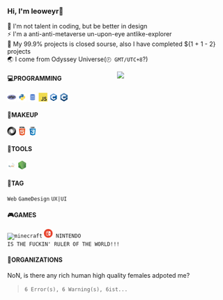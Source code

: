 ### Hi, I'm leoweyr:wave:

🌱 I'm not talent in coding, but be better in design  
⚡ I'm a anti-anti-metaverse un-upon-eye antlike-explorer  
💬 My 99.9% projects is closed sourse, also I have completed ${1 + 1 - 2}  projects  
:earth_asia: I come from Odyssey Universe(`🕗 GMT/UTC+8`?)  

<img width="50%" align="right" src="https://github-readme-stats.vercel.app/api?username=leoweyr&show_icons=true&icon_color=0078e7&title_color=0078e7">
<!--[![Top Languages](https://github-readme-stats.vercel.app/api/top-langs/?username=leoweyr&layout=compact)]()-->

#### :computer:PROGRAMMING

<!-- languages:start -->
<!-- prettier-ignore-start -->
<!-- markdownlint-disable -->
<code><img height="20" src="https://raw.githubusercontent.com/github/explore/80688e429a7d4ef2fca1e82350fe8e3517d3494d/topics/php/php.png" alt="php" /></code>
<code><img height="20" src="https://raw.githubusercontent.com/github/explore/80688e429a7d4ef2fca1e82350fe8e3517d3494d/topics/python/python.png" alt="python" /></code>
<code><img height="20" src="https://raw.githubusercontent.com/github/explore/80688e429a7d4ef2fca1e82350fe8e3517d3494d/topics/sql/sql.png" alt="sql" /></code>
<code><img height="20" src="https://raw.githubusercontent.com/github/explore/80688e429a7d4ef2fca1e82350fe8e3517d3494d/topics/javascript/javascript.png" alt="javascript" /></code>
<code><img height="20" src="https://raw.githubusercontent.com/github/explore/80688e429a7d4ef2fca1e82350fe8e3517d3494d/topics/c/c.png" alt="c" /></code>
<code><img height="20" src="https://raw.githubusercontent.com/github/explore/80688e429a7d4ef2fca1e82350fe8e3517d3494d/topics/cpp/cpp.png" alt="cpp" /></code>
<!-- markdownlint-restore -->
<!-- markdownlint-restore -->
<!-- prettier-ignore-end -->
<!-- languages:end -->

#### 📝MAKEUP

<!-- makeup:start -->
<!-- prettier-ignore-start -->
<!-- markdownlint-disable -->

<code><img height="20" src="https://raw.githubusercontent.com/github/explore/80688e429a7d4ef2fca1e82350fe8e3517d3494d/topics/json/json.png" alt="json" /></code>
<code><img height="20" src="https://raw.githubusercontent.com/github/explore/80688e429a7d4ef2fca1e82350fe8e3517d3494d/topics/html/html.png" alt="html" /></code>
<code><img height="20" src="https://raw.githubusercontent.com/github/explore/80688e429a7d4ef2fca1e82350fe8e3517d3494d/topics/css/css.png" alt="css" /></code>

<!-- markdownlint-restore -->
<!-- markdownlint-restore -->
<!-- prettier-ignore-end -->
<!-- makeup:end -->

#### 🔧TOOLS
<!-- tool:start -->
<!-- prettier-ignore-start -->
<!-- markdownlint-disable -->
<code><img height="20" src="https://raw.githubusercontent.com/github/explore/80688e429a7d4ef2fca1e82350fe8e3517d3494d/topics/mysql/mysql.png" alt="mysql" /></code>
<code><img height="20" src="https://raw.githubusercontent.com/github/explore/80688e429a7d4ef2fca1e82350fe8e3517d3494d/topics/nodejs/nodejs.png" alt="nodejs" /></code>
<!-- markdownlint-restore -->
<!-- prettier-ignore-end -->
<!-- tool:end -->

#### 🎯TAG
<!-- tag:start -->
<!-- prettier-ignore-start -->
<!-- markdownlint-disable -->
<code>Web</code>
<code>GameDesign</code>
<code>UX|UI</code>
<!-- markdownlint-restore -->
<!-- prettier-ignore-end -->
<!-- tag:end -->

#### :video_game:GAMES
<!-- interested:start -->
<!-- prettier-ignore-start -->
<!-- markdownlint-disable -->
<code><img height="20" src="assets/img/minecraft.net.ico" alt="minecraft" /></code>
<code><img height="20" src="assets/img/nintendo_switch.png" alt="nintendo_switch" />&nbsp;NINTENDO IS THE FUCKIN' RULER OF THE WORLD!!!</code>
<!-- markdownlint-restore -->
<!-- prettier-ignore-end -->
<!-- interested:end -->

#### 💼ORGANIZATIONS
<!-- organization:start -->
<!-- prettier-ignore-start -->
<!-- markdownlint-disable -->
NoN, is there any rich human high quality females adpoted me? 
<!-- markdownlint-restore -->
<!-- prettier-ignore-end -->
<!-- orgainization:end -->

> `6 Error(s), 6 Warning(s), 6ist...`

